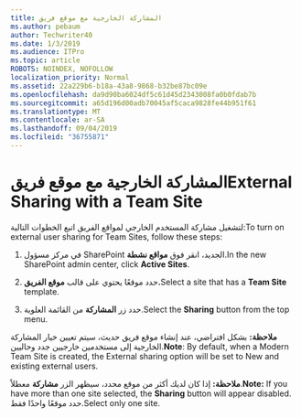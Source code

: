 ```yaml
---
title: المشاركة الخارجية مع موقع فريق
ms.author: pebaum
author: Techwriter40
ms.date: 1/3/2019
ms.audience: ITPro
ms.topic: article
ROBOTS: NOINDEX, NOFOLLOW
localization_priority: Normal
ms.assetid: 22a229b6-b18a-43a8-9868-b32be87bc09e
ms.openlocfilehash: da9d90ba6024df5c61d45d2343008fa0b0fdab7b
ms.sourcegitcommit: a65d196d00adb70045af5caca9828fe44b951f61
ms.translationtype: MT
ms.contentlocale: ar-SA
ms.lasthandoff: 09/04/2019
ms.locfileid: "36755871"
---
```

# <a name="external-sharing-with-a-team-site"></a><span data-ttu-id="92646-102">المشاركة الخارجية مع موقع فريق</span><span class="sxs-lookup"><span data-stu-id="92646-102">External Sharing with a Team Site</span></span>

<span data-ttu-id="92646-103">لتشغيل مشاركة المستخدم الخارجي لمواقع الفريق اتبع الخطوات التالية:</span><span class="sxs-lookup"><span data-stu-id="92646-103">To turn on external user sharing for Team Sites, follow these steps:</span></span> 
  
1. <span data-ttu-id="92646-104">في مركز مسؤول SharePoint الجديد، انقر فوق **مواقع نشطة**.</span><span class="sxs-lookup"><span data-stu-id="92646-104">In the new SharePoint admin center, click **Active Sites**.</span></span>
  
2. <span data-ttu-id="92646-105">حدد موقعًا يحتوي على قالب **موقع الفريق.**</span><span class="sxs-lookup"><span data-stu-id="92646-105">Select a site that has a **Team Site** template.</span></span> 
  
3. <span data-ttu-id="92646-106">حدد زر **المشاركة** من القائمة العلوية.</span><span class="sxs-lookup"><span data-stu-id="92646-106">Select the **Sharing** button from the top menu.</span></span> 
  
 <span data-ttu-id="92646-107">**ملاحظة:** بشكل افتراضي، عند إنشاء موقع فريق حديث، سيتم تعيين خيار المشاركة الخارجية إلى مستخدمين خارجيين جدد وحاليين.</span><span class="sxs-lookup"><span data-stu-id="92646-107">**Note**: By default, when a Modern Team Site is created, the External sharing option will be set to New and existing external users.</span></span> 
  
 <span data-ttu-id="92646-108">**ملاحظة:** إذا كان لديك أكثر من موقع محدد، سيظهر الزر **مشاركة** معطلاً.</span><span class="sxs-lookup"><span data-stu-id="92646-108">**Note:** If you have more than one site selected, the **Sharing** button will appear disabled.</span></span> <span data-ttu-id="92646-109">حدد موقعًا واحدًا فقط.</span><span class="sxs-lookup"><span data-stu-id="92646-109">Select only one site.</span></span> 
  

